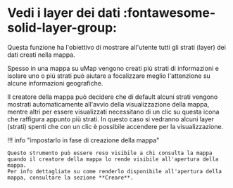 # Vedi i layer dei dati :fontawesome-solid-layer-group:

Questa funzione ha l'obiettivo di mostrare all'utente tutti gli strati (layer) dei dati creati nella mappa.

Spesso in una mappa su uMap vengono creati più strati di informazioni e isolare uno o più strati può aiutare a focalizzare meglio l'attenzione su alcune informazioni geografiche.

Il creatore della mappa può decidere che di default alcuni strati vengono mostrati automaticamente all'avvio della visualizzazione della mappa, mentre altri per essere visualizzati necessitano di un clic su questa icona che raffigura appunto più strati. In questo caso si vedranno alcuni layer (strati) spenti che con un clic è possibile accendere per la visualizzazione.



!!! info "impostarlo in fase di creazione della mappa"

    Questo strumento può essere reso visibile a chi consulta la mappa quando il creatore della mappa lo rende visibile all'apertura della mappa.
    Per info dettagliate su come renderlo disponibile all'apertura della mappa, consultare la sezione **Creare**.
